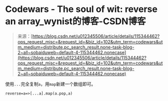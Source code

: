 <!--yml
category: codewars
date: 2022-08-13 11:46:36
-->

# Codewars - The soul of wit: reverse an array_wynist的博客-CSDN博客

> 来源：[https://blog.csdn.net/u012345506/article/details/115344462?ops_request_misc=&request_id=&biz_id=102&utm_term=codewars&utm_medium=distribute.pc_search_result.none-task-blog-2~all~sobaiduweb~default-4-115344462.nonecase](https://blog.csdn.net/u012345506/article/details/115344462?ops_request_misc=&request_id=&biz_id=102&utm_term=codewars&utm_medium=distribute.pc_search_result.none-task-blog-2~all~sobaiduweb~default-4-115344462.nonecase)

使用`...`完全复制`a`，用`map`新建一个数组即可。

```
reverse=a=>[...a].map(a.pop,a) 
```
